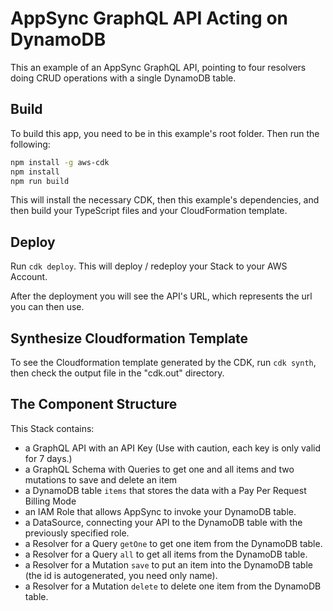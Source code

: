 # AppSync GraphQL API Acting on DynamoDB

This an example of an AppSync GraphQL API, pointing to four resolvers doing CRUD operations with a single DynamoDB table.

## Build

To build this app, you need to be in this example's root folder. Then run the following:

```bash
npm install -g aws-cdk
npm install
npm run build
```

This will install the necessary CDK, then this example's dependencies, and then build your TypeScript files and your CloudFormation template.

## Deploy

Run `cdk deploy`. This will deploy / redeploy your Stack to your AWS Account.

After the deployment you will see the API's URL, which represents the url you can then use.

## Synthesize Cloudformation Template

To see the Cloudformation template generated by the CDK, run `cdk synth`, then check the output file in the "cdk.out" directory.

## The Component Structure

This Stack contains:

- a GraphQL API with an API Key (Use with caution, each key is only valid for 7 days.)
- a GraphQL Schema with Queries to get one and all items and two mutations to save and delete an item
- a DynamoDB table `items` that stores the data with a Pay Per Request Billing Mode
- an IAM Role that allows AppSync to invoke your DynamoDB table.
- a DataSource, connecting your API to the DynamoDB table with the previously specified role.
- a Resolver for a Query `getOne` to get one item from the DynamoDB table.
- a Resolver for a Query `all` to get all items from the DynamoDB table.
- a Resolver for a Mutation `save` to put an item into the DynamoDB table (the id is autogenerated, you need only name).
- a Resolver for a Mutation `delete` to delete one item from the DynamoDB table.
